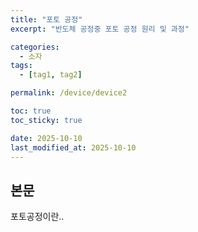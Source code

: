 ```yaml
---
title: "포토 공정"
excerpt: "반도체 공정중 포토 공정 원리 및 과정"

categories:
  - 소자
tags:
  - [tag1, tag2]

permalink: /device/device2

toc: true
toc_sticky: true

date: 2025-10-10
last_modified_at: 2025-10-10
---
```


## 본문

포토공정이란..







